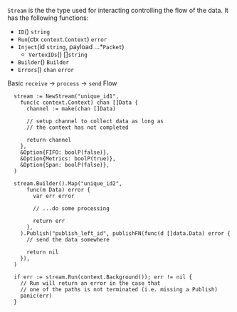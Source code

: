 `Stream` is the the type used for interacting controlling the flow of the data. It has the following functions:

  * `ID`() `string`
  * `Run`(ctx `context`.`Context`) `error`
  * `Inject`(id `string`, payload ...*`Packet`)
	* `VertexIDs`() []`string`
  * `Builder`() `Builder`
  * `Errors`() `chan` `error`

Basic `receive` -> `process` -> `send` Flow

```golang
  stream := NewStream("unique_id1", 
    func(c context.Context) chan []Data {
      channel := make(chan []Data)
    
      // setup channel to collect data as long as 
      // the context has not completed

      return channel
    },
    &Option{FIFO: boolP(false)},
    &Option{Metrics: boolP(true)},
    &Option{Span: boolP(false)},
  )

  stream.Builder().Map("unique_id2", 
      func(m Data) error {
        var err error

        // ...do some processing

        return err
      },
    ).Publish("publish_left_id", publishFN(func(d []data.Data) error {
      // send the data somewhere

      return nil
    }),
  )

  if err := stream.Run(context.Background()); err != nil {
    // Run will return an error in the case that 
    // one of the paths is not terminated (i.e. missing a Publish)
    panic(err)
  }
```